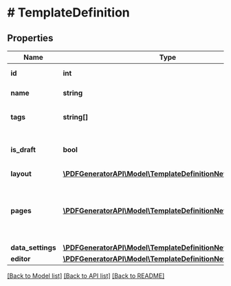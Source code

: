 # # TemplateDefinition

## Properties

Name | Type | Description | Notes
------------ | ------------- | ------------- | -------------
**id** | **int** | Unique identifier | [optional]
**name** | **string** | Template name | [optional]
**tags** | **string[]** | A list of tags assigned to a template | [optional]
**is_draft** | **bool** | Indicates if the template is a draft or published. | [optional]
**layout** | [**\PDFGeneratorAPI\Model\TemplateDefinitionNewLayout**](TemplateDefinitionNewLayout.md) |  | [optional]
**pages** | [**\PDFGeneratorAPI\Model\TemplateDefinitionNewPagesInner[]**](TemplateDefinitionNewPagesInner.md) | Defines page or label size, margins and components on page or label | [optional]
**data_settings** | [**\PDFGeneratorAPI\Model\TemplateDefinitionNewDataSettings**](TemplateDefinitionNewDataSettings.md) |  | [optional]
**editor** | [**\PDFGeneratorAPI\Model\TemplateDefinitionNewEditor**](TemplateDefinitionNewEditor.md) |  | [optional]

[[Back to Model list]](../../README.md#models) [[Back to API list]](../../README.md#endpoints) [[Back to README]](../../README.md)
